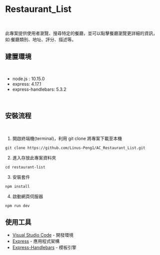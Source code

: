 # Restaurant_List

<br>

此專案提供使用者瀏覽、搜尋特定的餐廳，並可以點擊餐廳瀏覽更詳細的資訊，如:餐廳類別、地址、評分、描述等。

## 建置環境

<br>

* node.js : 10.15.0
* express: 4.17.1
* express-handlebars: 5.3.2

<br>

## 安裝流程

<br>

1. 開啟終端機(terminal)，利用 git clone 將專案下載至本機
```
git clone https://github.com/Linus-Peng1/AC_Restaurant_List.git
```
2. 進入存放此專案資料夾
```
cd restaurant-list
```
3. 安裝套件
```
npm install
```
4. 啟動網頁伺服器
```
npm run dev
```

## 使用工具

- [Visual Studio Code](https://visualstudio.microsoft.com/zh-hant/) - 開發環境
- [Express](https://www.npmjs.com/package/express) - 應用程式架構
- [Express-Handlebars](https://www.npmjs.com/package/express-handlebars) - 模板引擎
